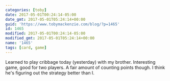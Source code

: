 ```yaml
---
categories: [toby]
date: 2017-05-01T00:24:14-05:00
date_gmt: 2017-05-01T05:24:14+00:00
guid: 'https://www.tobymackenzie.com/blog/?p=1465'
id: 1465
modified: 2017-05-01T00:24:14-05:00
modified_gmt: 2017-05-01T05:24:14+00:00
name: '1465'
tags: [card, game]
---
```


Learned to play cribbage today (yesterday) with my brother.<!--more-->  Interesting game, good for two players.  A fair amount of counting points though.  I think he's figuring out the strategy better than I.
